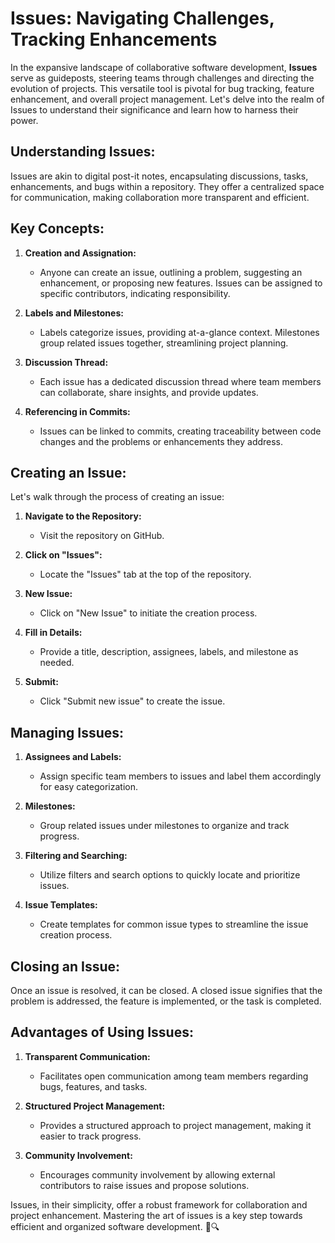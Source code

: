 # Issues: Navigating Challenges, Tracking Enhancements

In the expansive landscape of collaborative software development, **Issues** serve as guideposts, steering teams through challenges and directing the evolution of projects. This versatile tool is pivotal for bug tracking, feature enhancement, and overall project management. Let's delve into the realm of Issues to understand their significance and learn how to harness their power.

## **Understanding Issues:**

Issues are akin to digital post-it notes, encapsulating discussions, tasks, enhancements, and bugs within a repository. They offer a centralized space for communication, making collaboration more transparent and efficient.

## **Key Concepts:**

1. **Creation and Assignation:**
   - Anyone can create an issue, outlining a problem, suggesting an enhancement, or proposing new features. Issues can be assigned to specific contributors, indicating responsibility.

2. **Labels and Milestones:**
   - Labels categorize issues, providing at-a-glance context. Milestones group related issues together, streamlining project planning.

3. **Discussion Thread:**
   - Each issue has a dedicated discussion thread where team members can collaborate, share insights, and provide updates.

4. **Referencing in Commits:**
   - Issues can be linked to commits, creating traceability between code changes and the problems or enhancements they address.

## **Creating an Issue:**

Let's walk through the process of creating an issue:

1. **Navigate to the Repository:**
   - Visit the repository on GitHub.

2. **Click on "Issues":**
   - Locate the "Issues" tab at the top of the repository.

3. **New Issue:**
   - Click on "New Issue" to initiate the creation process.

4. **Fill in Details:**
   - Provide a title, description, assignees, labels, and milestone as needed.

5. **Submit:**
   - Click "Submit new issue" to create the issue.

## **Managing Issues:**

1. **Assignees and Labels:**
   - Assign specific team members to issues and label them accordingly for easy categorization.

2. **Milestones:**
   - Group related issues under milestones to organize and track progress.

3. **Filtering and Searching:**
   - Utilize filters and search options to quickly locate and prioritize issues.

4. **Issue Templates:**
   - Create templates for common issue types to streamline the issue creation process.

## **Closing an Issue:**

Once an issue is resolved, it can be closed. A closed issue signifies that the problem is addressed, the feature is implemented, or the task is completed.

## **Advantages of Using Issues:**

1. **Transparent Communication:**
   - Facilitates open communication among team members regarding bugs, features, and tasks.

2. **Structured Project Management:**
   - Provides a structured approach to project management, making it easier to track progress.

3. **Community Involvement:**
   - Encourages community involvement by allowing external contributors to raise issues and propose solutions.

Issues, in their simplicity, offer a robust framework for collaboration and project enhancement. Mastering the art of issues is a key step towards efficient and organized software development. &#128640;&#128269;
